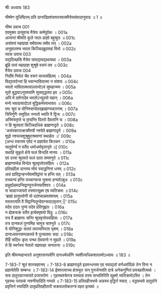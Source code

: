 श्रीः
अध्यायः 183

भीष्मेण युधिष्ठिरम् प्रति दानादिप्रशंसापरव्यासमैत्रेयसंवादानुवादः ॥ 1 ॥

भीष्म उवाच 	001  
एवमुक्तः प्रत्युवाच मैत्रेयः कर्मपूर्वकः ।	001a  
अत्यन्तं श्रीमति कुले जातः प्राज्ञो बहुश्रुतः ॥	001c  
असंशयं महाप्राज्ञ यथैवात्थ तथैव तत् ।	002a  
अनुज्ञातश्च भवता किञ्चिद्ब्रूयामहं विभो ॥	002c  
व्यास उवाच 	003  
यद्यदिच्छसि मैत्रेय यावद्यावद्यथायथा ।	003a  
ब्रूहि तत्वं महाप्राज्ञ शुश्रूषे वचनं तव ॥	003c  
मैत्रेय उवाच 	004  
निर्दोषं निर्मलं चैव वचनं सत्यसंहितम् ।	004a  
विद्यातपोभ्यां हि भवान्भावितात्मा न संशयः ॥	004c  
भवतो भावितात्मत्वाल्लाभोऽयं सुमहान्मम ।	005a  
भूयो बुद्ध्याऽनुपश्यामि सुसमृद्धतपा इव ॥	005c  
अपि मे दर्शनादेव भवतोऽभ्युदयो महान् ।	006a  
मन्ये भवत्प्रसादोऽयं बुद्धिकर्मस्वभावतः ॥	006c  
तपः श्रुतं च योनिश्चाप्येतद्ब्राह्मण्यकारणम् ।	007a  
त्रिभिर्गुणैः समुदितः स्नातो भवति वै द्विजः ॥	007c  
अस्मिंस्तृप्ते च तृप्यन्ति पितरो दैवतानि च ।	008a  
न हि श्रुतवतां किञ्चिदधिकं ब्राह्मणादृते ॥	008c  
\'असंस्कारात्क्षत्रवैश्यौ नश्येते ब्राह्मणादृते ।	009a  
शूद्रो नश्यत्यशुश्रूषुराश्रमाणां यथार्हतः ॥\'	009c  
[अन्धं स्यात्तम एवेदं न प्रज्ञायेत किञ्चन ।	010a  
चातुर्वर्ण्यं न वर्तेत धर्माधर्मावृतानृते ॥]	010c  
यथाहि सुकृते क्षेत्रे फलं विन्दति मानवः ।	011a  
एवं दत्त्वा श्रुतवते फलं दाता समश्नुते ॥	011c  
ब्राह्मणश्चेन्न विन्देत श्रुतवृत्तोपसंहितः ।	012a  
प्रतिग्रहीता दानस्य मोघं स्याद्धनिनां धनम् ॥	012c  
अन्नं ह्यविद्वान्हन्त्येवमविद्वांसं च हन्ति तत् ।	013a  
तच्चान्यं हन्ति यच्चान्यत्स भुक्त्वा हन्यतेऽबुधः ॥	013c  
प्राहुर्ह्यन्नमदन्विद्वान्पुनर्जनयतीश्वरः ।	014a  
स चान्नाज्जायते तस्मात्सूक्ष्म एष व्यतिक्रमः ॥	014c  
\'ब्राह्मं ह्यनुपयोगी यो ददंश्चान्नमसंशयम् ।	015a  
यस्तारयति वै विद्वान्पितॄन्देवान्सदाऽमृतान् ||\' 	015c  
यदेव ददतः पुण्यं तदेव प्रतिगृह्णतः ।	016a  
न ह्येकचक्रं वर्तेत इत्येवमृषयो विदुः ॥	016c  
यत्र वै ब्राह्मणाः सन्ति श्रुतवृत्तोपसंहिताः ।	017a  
तत्र दानफलं पुण्यमिह चामुत्र चाश्नुते ॥	017c  
ये योनिशुद्धाः सततं तपस्यभिरता भृशम् ।	018a  
दानाध्ययनसम्पन्नास्ते वै पूज्यतमाः सदा ॥	018c  
तैर्हि सद्भिः कृतः पन्था देवयानो न मुह्यते ।	019a  
ते हि स्वर्गस्य नेतारो यज्ञवाहाः सनातनाः ॥ 	019c  

इति श्रीमन्महाभारते अनुशासनपर्वणि दानधर्मपर्वणि त्र्यशीत्यधिकशततमोऽध्यायः ॥ 183 ॥

7-183-7 श्रुतं शास्त्रज्ञानम् । 7-183-8 ब्राह्मणादृते इदमन्धन्तम एव स्याद्यतो वर्णधर्मादिकं तेन विना न प्रज्ञायेतेति सम्बन्धः ॥ 7-183-14 ईश्वरत्वाच्च क्षेत्रभूतः सन् पुनर्जनयति दात्रे अनेकगुणितं प्रयच्छतीत्यर्थः । सच दातुरन्नाज्जायते प्रजारूपेण । गृहस्थश्चेत्तत्र यस्यान्नं तस्य सन्ततिरिति सूक्ष्मो व्यतिक्रमोऽस्ति । तेन गृहस्थः परपाकं नाश्नीयादिति गम्यते ॥ 7-183-15 प्रतिग्रहीत्रभावे अन्नस्य वृद्धिर्न स्यात् । वद्ध्यभावे दातुर्दाने प्रवृत्तिर्न स्यादिति दातृप्रतिग्रहीतारौ चक्रवल्लोकतन्त्रं वहत इत्यर्थः ॥
